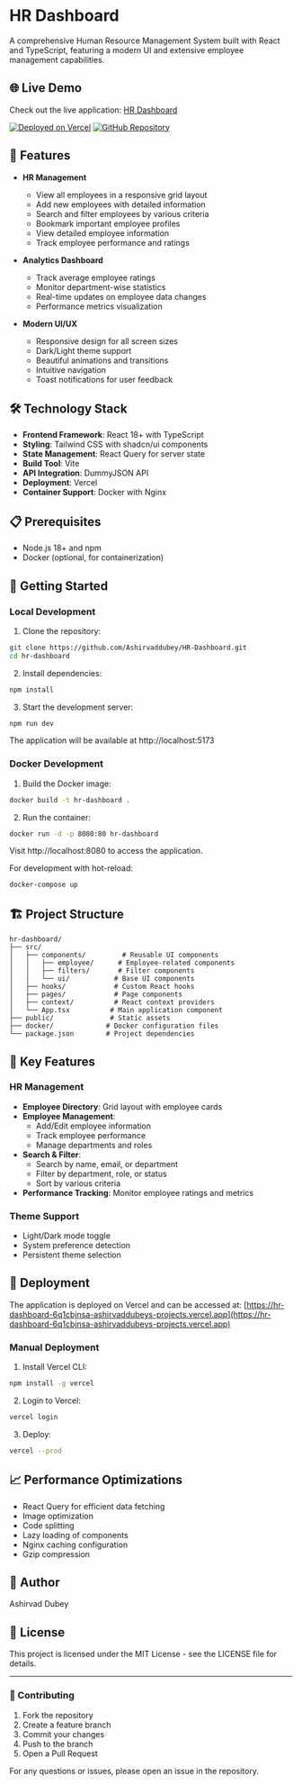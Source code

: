 # HR Dashboard

A comprehensive Human Resource Management System built with React and TypeScript, featuring a modern UI and extensive employee management capabilities.

## 🌐 Live Demo

Check out the live application: [HR Dashboard](https://hr-dashboard-6q1cbjnsa-ashirvaddubeys-projects.vercel.app)

[![Deployed on Vercel](https://img.shields.io/badge/Deployed%20on-Vercel-black.svg?style=flat-square&logo=vercel)](https://hr-dashboard-6q1cbjnsa-ashirvaddubeys-projects.vercel.app)
[![GitHub Repository](https://img.shields.io/badge/GitHub-Repository-green.svg?style=flat-square&logo=github)](https://github.com/Ashirvaddubey/HR-Dashboard)

## 🚀 Features

- **HR Management**
  - View all employees in a responsive grid layout
  - Add new employees with detailed information
  - Search and filter employees by various criteria
  - Bookmark important employee profiles
  - View detailed employee information
  - Track employee performance and ratings

- **Analytics Dashboard**
  - Track average employee ratings
  - Monitor department-wise statistics
  - Real-time updates on employee data changes
  - Performance metrics visualization

- **Modern UI/UX**
  - Responsive design for all screen sizes
  - Dark/Light theme support
  - Beautiful animations and transitions
  - Intuitive navigation
  - Toast notifications for user feedback

## 🛠️ Technology Stack

- **Frontend Framework**: React 18+ with TypeScript
- **Styling**: Tailwind CSS with shadcn/ui components
- **State Management**: React Query for server state
- **Build Tool**: Vite
- **API Integration**: DummyJSON API
- **Deployment**: Vercel
- **Container Support**: Docker with Nginx

## 📋 Prerequisites

- Node.js 18+ and npm
- Docker (optional, for containerization)

## 🚀 Getting Started

### Local Development

1. Clone the repository:
```bash
git clone https://github.com/Ashirvaddubey/HR-Dashboard.git
cd hr-dashboard
```

2. Install dependencies:
```bash
npm install
```

3. Start the development server:
```bash
npm run dev
```

The application will be available at http://localhost:5173

### Docker Development

1. Build the Docker image:
```bash
docker build -t hr-dashboard .
```

2. Run the container:
```bash
docker run -d -p 8080:80 hr-dashboard
```

Visit http://localhost:8080 to access the application.

For development with hot-reload:
```bash
docker-compose up
```

## 🏗️ Project Structure

```
hr-dashboard/
├── src/
│   ├── components/         # Reusable UI components
│   │   ├── employee/      # Employee-related components
│   │   ├── filters/       # Filter components
│   │   └── ui/           # Base UI components
│   ├── hooks/            # Custom React hooks
│   ├── pages/            # Page components
│   ├── context/          # React context providers
│   └── App.tsx          # Main application component
├── public/              # Static assets
├── docker/             # Docker configuration files
└── package.json        # Project dependencies
```

## 🌟 Key Features

### HR Management
- **Employee Directory**: Grid layout with employee cards
- **Employee Management**: 
  - Add/Edit employee information
  - Track employee performance
  - Manage departments and roles
- **Search & Filter**: 
  - Search by name, email, or department
  - Filter by department, role, or status
  - Sort by various criteria
- **Performance Tracking**: Monitor employee ratings and metrics

### Theme Support
- Light/Dark mode toggle
- System preference detection
- Persistent theme selection

## 🚀 Deployment

The application is deployed on Vercel and can be accessed at:
[https://hr-dashboard-6q1cbjnsa-ashirvaddubeys-projects.vercel.app](https://hr-dashboard-6q1cbjnsa-ashirvaddubeys-projects.vercel.app)

### Manual Deployment

1. Install Vercel CLI:
```bash
npm install -g vercel
```

2. Login to Vercel:
```bash
vercel login
```

3. Deploy:
```bash
vercel --prod
```

## 📈 Performance Optimizations

- React Query for efficient data fetching
- Image optimization
- Code splitting
- Lazy loading of components
- Nginx caching configuration
- Gzip compression

## 👥 Author

Ashirvad Dubey

## 📄 License

This project is licensed under the MIT License - see the LICENSE file for details.

---

### 🤝 Contributing

1. Fork the repository
2. Create a feature branch
3. Commit your changes
4. Push to the branch
5. Open a Pull Request

For any questions or issues, please open an issue in the repository.
